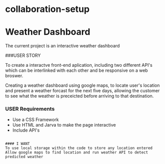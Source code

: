 # collaboration-setup

# Weather Dashboard 
The current project is an interactive weather dashboard 




 ###USER STORY

To create a interactve front-end aplication, including two different API's which can be interlinked with each other and be responsive on a web broswer. 

Creating a weather dashboard using google maps, to locate user's location and present a weather forcast for the next five days, allowing the customer to see what the weather is preceicted before arriving to that destination. 

 ### USER Requirements 
* Use a CSS Framework 
* Use HTML and Jarva to make the page interactive 
* Include API's 

```

#### I WANT
To use local storage within the code to store any location entered 
Allow google maps to find location and run weather API to detect predicted weather 